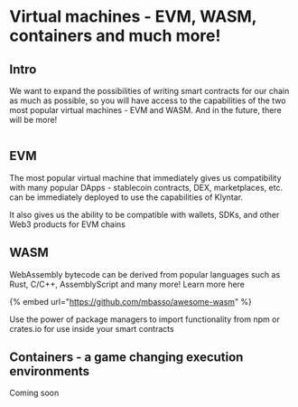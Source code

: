 # Virtual machines - EVM, WASM, containers and much more!

## Intro

We want to expand the possibilities of writing smart contracts for our chain as much as possible, so you will have access to the capabilities of the two most popular virtual machines - EVM and WASM. And in the future, there will be more!

<figure><img src="../.gitbook/assets/Frame 29.png" alt=""><figcaption></figcaption></figure>

## EVM

The most popular virtual machine that immediately gives us compatibility with many popular DApps - stablecoin contracts, DEX, marketplaces, etc. can be immediately deployed to use the capabilities of Klyntar.

It also gives us the ability to be compatible with wallets, SDKs, and other Web3 products for EVM chains

## WASM

WebAssembly bytecode can be derived from popular languages ​​such as Rust, C/C++, AssemblyScript and many more! Learn more here

{% embed url="https://github.com/mbasso/awesome-wasm" %}

Use the power of package managers to import functionality from npm or crates.io for use inside your smart contracts

## Containers - a game changing execution environments

Coming soon
